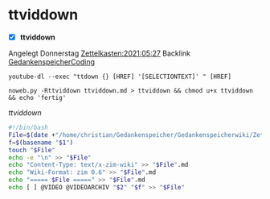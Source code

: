 # ttviddown

- [X] **ttviddown**

Angelegt Donnerstag [Zettelkasten:2021:05:27]()
Backlink [GedankenspeicherCoding](../GedankenspeicherCoding.md)

 ``youtube-dl --exec "ttdown {} [HREF] '[SELECTIONTEXT]' " [HREF]`` 

  ``noweb.py -Rttviddown ttviddown.md > ttviddown && chmod u+x ttviddown && echo 'fertig'``

*ttviddown*
```bash
#!/bin/bash
File=$(date +"/home/christian/Gedankenspeicher/Gedankenspeicherwiki/Zettelkasten/%Y/%m/%d.md" -r "$1")
f=$(basename "$1")
touch "$File"
echo -e "\n" >> "$File"
echo "Content-Type: text/x-zim-wiki" >> "$File".md
echo "Wiki-Format: zim 0.6" >> "$File".md
echo "===== $File =====" >> "$File".md
echo [ ] @VIDEO @VIDEOARCHIV "$2" "$f" >> "$File"
```


